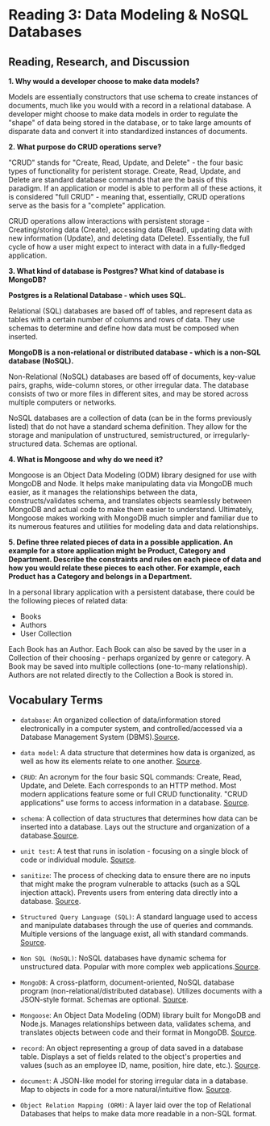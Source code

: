 # Reading 3: Data Modeling & NoSQL Databases

## Reading, Research, and Discussion

**1. Why would a developer choose to make data models?**

Models are essentially constructors that use schema to create instances of documents, much like you would with a record in a relational database. A developer might choose to make data models in order to regulate the "shape" of data being stored in the database, or to take large amounts of disparate data and convert it into standardized instances of documents.

**2. What purpose do CRUD operations serve?**

"CRUD" stands for "Create, Read, Update, and Delete" - the four basic types of functionality for peristent storage. Create, Read, Update, and Delete are standard database commands that are the basis of this paradigm. If an application or model is able to perform all of these actions, it is considered "full CRUD" - meaning that, essentially, CRUD operations serve as the basis for a "complete" application.

CRUD operations allow interactions with persistent storage - Creating/storing data (Create), accessing data (Read), updating data with new information (Update), and deleting data (Delete). Essentially, the full cycle of how a user might expect to interact with data in a fully-fledged application.

**3. What kind of database is Postgres? What kind of database is MongoDB?**

**Postgres is a Relational Database - which uses SQL.**

Relational (SQL) databases are based off of tables, and represent data as tables with a certain number of columns and rows of data. They use schemas to determine and define how data must be composed when inserted.

**MongoDB is a non-relational or distributed database - which is a non-SQL database (NoSQL).**

Non-Relational (NoSQL) databases are based off of documents, key-value pairs, graphs, wide-column stores, or other irregular data. The database consists of two or more files in different sites, and may be stored across multiple computers or networks.

NoSQL databases are a collection of data (can be in the forms previously listed) that do not have a standard schema definition. They allow for the storage and manipulation of unstructured, semistructured, or irregularly-structured data. Schemas are optional.

**4. What is Mongoose and why do we need it?**

Mongoose is an Object Data Modeling (ODM) library designed for use with MongoDB and Node. It helps make manipulating data via MongoDB much easier, as it manages the relationships between the data, constructs/validates schema, and translates objects seamlessly between MongoDB and actual code to make them easier to understand. Ultimately, Mongoose makes working with MongoDB much simpler and familiar due to its numerous features and utilities for modeling data and data relationships.

**5. Define three related pieces of data in a possible application. An example for a store application might be Product, Category and Department. Describe the constraints and rules on each piece of data and how you would relate these pieces to each other. For example, each Product has a Category and belongs in a Department.**

In a personal library application with a persistent database, there could be the following pieces of related data:

- Books
- Authors
- User Collection

Each Book has an Author. Each Book can also be saved by the user in a Collection of their choosing - perhaps organized by genre or category. A Book may be saved into multiple collections (one-to-many relationship). Authors are not related directly to the Collection a Book is stored in.

## Vocabulary Terms

- `database`: An organized collection of data/information stored electronically in a computer system, and controlled/accessed via a Database Management System (DBMS).[Source](https://www.oracle.com/database/what-is-database.html).

- `data model`: A data structure that determines how data is organized, as well as how its elements relate to one another. [Source](https://cedar.princeton.edu/understanding-data/what-data-model).

- `CRUD`: An acronym for the four basic SQL commands: Create, Read, Update, and Delete. Each corresponds to an HTTP method. Most modern applications feature some or full CRUD functionality. "CRUD applications" use forms to access information in a database. [Source](https://docs.jboss.org/tools/3.3.0.Final/en/seam_tools_ref_guide/html/crud_database_application.html#:~:text=CRUD%20is%20an%20acronym%20for,and%20out%20of%20a%20database.).

- `schema`: A collection of data structures that determines how data can be inserted into a database. Lays out the structure and organization of a database.[Source](https://database.guide/what-is-a-database-schema/).

- `unit test`: A test that runs in isolation - focusing on a single block of code or individual module. [Source]().

- `sanitize`: The process of checking data to ensure there are no inputs that might make the program vulnerable to attacks (such as a SQL injection attack). Prevents users from entering data directly into a database. [Source]().

- `Structured Query Language (SQL)`: A standard language used to access and manipulate databases through the use of queries and commands. Multiple versions of the language exist, all with standard commands. [Source](https://www.w3schools.com/sql/sql_intro.asp).

- `Non SQL (NoSQL)`: NoSQL databases have dynamic schema for unstructured data. Popular with more complex web applications.[Source](https://www.oracle.com/database/what-is-database.html).

- `MongoDB`: A cross-platform, document-oriented, NoSQL database program (non-relational/distributed database). Utilizes documents with a JSON-style format. Schemas are optional. [Source](https://en.wikipedia.org/wiki/MongoDB).

- `Mongoose`: An Object Data Modeling (ODM) library built for MongoDB and Node.js. Manages relationships between data, validates schema, and translates objects between code and their format in MongoDB. [Source](https://www.freecodecamp.org/news/introduction-to-mongoose-for-mongodb-d2a7aa593c57/).

- `record`: An object representing a group of data saved in a database table. Displays a set of fields related to the object's properties and values (such as an employee ID, name, position, hire date, etc.). [Source](https://teachcomputerscience.com/database-record/).

- `document`: A JSON-like model for storing irregular data in a database. Map to objects in code for a more natural/intuitive flow. [Source](https://www.mongodb.com/document-databases).

- `Object Relation Mapping (ORM)`: A layer laid over the top of Relational Databases that helps to make data more readable in a non-SQL format.